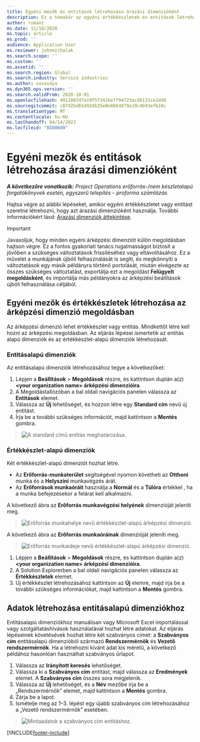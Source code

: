 ```yaml
---
title: Egyéni mezők és entitások létrehozása árazási dimenzióként
description: Ez a témakör az egyéni értékkészletek és entitások létrehozását ismerteti.
author: rumant
ms.date: 11/18/2020
ms.topic: article
ms.prod: ''
audience: Application User
ms.reviewer: johnmichalak
ms.search.scope: ''
ms.custom: ''
ms.assetid: ''
ms.search.region: Global
ms.search.industry: Service industries
ms.author: suvaidya
ms.dyn365.ops.version: ''
ms.search.validFrom: 2020-10-01
ms.openlocfilehash: 4912087d7a19f5f342beff94723acd6131ce2dd8
ms.sourcegitcommit: c0792bd65d92db25e0e8864879a19c4b93efb10c
ms.translationtype: MT
ms.contentlocale: hu-HU
ms.lasthandoff: 04/14/2022
ms.locfileid: "8580689"
---
```

# <a name="create-custom-fields-and-entities-as-pricing-dimensions"></a>Egyéni mezők és entitások létrehozása árazási dimenzióként

_**A következőre vonatkozik:** Project Operations erőforrás-/nem készletalapú forgatókönyvek esetén, egyszerű telepítés – proforma számlázás_

Hajtsa végre az alábbi lépéseket, amikor egyéni értékkészletet vagy entitást szeretne létrehozni, hogy azt árazási dimenzióként használja. További információkért lásd: [Árazási dimenziók áttekintése](pricing-dimensions-overview.md).  

> [!IMPORTANT]
> Javasoljuk, hogy minden egyéni árképzési dimenziót külön megoldásban hajtson végre. Ez a fontos gyakorlati tanács rugalmasságot biztosít a jövőben a szükséges változtatások frissítéséhez vagy eltávolításához. Ez a művelet a munkájának újbóli felhasználását is segíti, és megkönnyíti a változtatások egy másik példányra történő portolását, miután elvégezte az összes szükséges változtatást, exportálja ezt a megoldást **Felügyelt megoldásként**, és importálja más példányokra az árképzési beállítások újbóli felhasználása céljából.

  
## <a name="create-custom-fields-and-option-sets-in-the-pricing-dimension-solution"></a>Egyéni mezők és értékkészletek létrehozása az árképzési dimenzió megoldásban

Az árképzési dimenzió lehet értékkészlet vagy entitás. Mindkettőt létre kell hozni az árképzési megoldásban. Az eljárás lépései ismertetik az entitás alapú dimenziók és az értékkészlet-alapú dimenziók létrehozását.

### <a name="entity-based-dimensions"></a>Entitásalapú dimenziók
Az entitásalapú dimenziók létrehozásához tegye a következőket:

1. Lépjen a **Beállítások** > **Megoldások** részre, és kattintson duplán a(z) **\<your organization name> árképzési dimenzióira**.
2. A Megoldástallózóban a bal oldali navigációs panelen válassza az **Entitások** elemet.
3. Válassza az **Új** lehetőséget, és hozzon létre egy **Standard cím** nevű új entitást. 
4. Írja be a további szükséges információt, majd kattintson a **Mentés** gombra.

> ![A standard című entitás meghatározása.](media/Standard-Title-entity-definition.png)

### <a name="option-set-based-dimensions"></a>Értékkészlet-alapú dimenziók 
Két értékkészlet-alapú dimenziót hozhat létre. 

- Az **Erőforrás-munkaterület** segítségével nyomon követheti az **Otthoni** munka és a **Helyszíni** munkavégzés árát. 
- Az **Erőforrások munkaóráit** használja a **Normál** és a **Túlóra** értékkel , ha a munka befejezésekor a felárat kell alkalmazni.

A következő ábra az **Erőforrás munkavégzési helyének** dimenzióját jeleníti meg. 

> ![Erőforrás munkahelye nevű értékkészlet-alapú árképzési dimenzió.](media/Option-set-PD-called-Resource-Work-Location.png)

A következő ábra az **Erőforrás munkaóráinak** dimenzióját jeleníti meg. 

> ![Erőforrás munkaideje nevű értékkészlet-alapú árképzési dimenzió.](media/Option-set-PD-called-Resource-Work-Hours.png)

1. Lépjen a **Beállítások** > **Megoldások** részre, és kattintson duplán a(z) **\<your organization name> árképzési dimenzióira**. 
2. A Solution Explorerben a bal oldali navigációs panelen válassza az **Értékkészletek** elemet. 
3. Új értékkészlet létrehozásához kattintson az **Új** elemre, majd írja be a további szükséges információkat, majd kattintson a **Mentés** gombra.

## <a name="create-data-for-entity-based-dimensions"></a>Adatok létrehozása entitásalapú dimenziókhoz

Entitásalapú dimenziókhoz manuálisan vagy Microsoft Excel importálással vagy szolgáltatáshívások használatával hozhat létre adatokat. Az eljárás lépéseinek követésévek hozhat létre két szabványos címet: a **Szabványos cím** entitásalapú dimenzióból származó **Rendszermérnök** és **Vezető rendszermérnök**. Ha a létrehozni kívánt adat kis méretű, a következő példához hasonlóan használhat szabványos űrlapot.

1. Válassza az **Irányított keresés** lehetőséget.
2. Válassza ki a **Szabványos cím** entitást, majd válassza az **Eredmények** elemet. A **Szabványos cím** összes sora megjelenik.
3. Válassza az **Új** lehetőséget, és a **Név** mezőbe írja be a „Rendszermérnök” elemet, majd kattintson a **Mentés** gombra.
4. Zárja be a lapot. 
5. Ismételje meg az 1–3. lépést egy újabb szabványos cím létrehozásához a „Vezető rendszermérnök” esetében.

> ![Mintaadatok a szabványos cím entitáshoz.](media/ST-data.png)


[!INCLUDE[footer-include](../includes/footer-banner.md)]